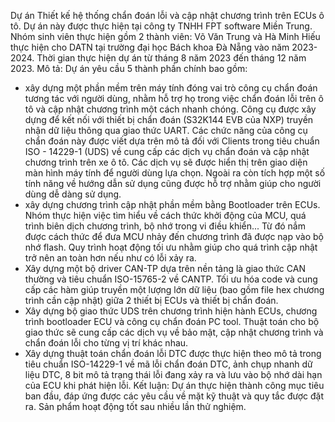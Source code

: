 Dự án Thiết kế hệ thống chẩn đoán lỗi và cập nhật chương trình trên ECUs ô tô.
Dự án này được thực hiện tại công ty TNHH FPT software Miền Trung. Nhóm sinh viên thực hiện 
gồm 2 thành viên: Võ Văn Trung và Hà Minh Hiếu thực hiện
cho DATN tại trường đại học Bách khoa Đà Nẵng vào năm 2023-2024.
Thời gian thực hiện dự án từ tháng 8 năm 2023 đến tháng 12 năm 2023. 
Mô tả:
Dự án yêu cầu 5 thành phần chính bao gồm:
 - xây dựng một phần mềm trên máy tính đóng vai trò công cụ chẩn đoán tương tác với người dùng,
   nhằm hỗ trợ họ trong việc chẩn đoán lỗi trên ô tô và cập nhật chương trình một cách nhanh chóng. Công cụ được xây dựng để kết nối với thiết bị chẩn đoán (S32K144 EVB của NXP)
   truyền nhận dữ liệu thông qua giao thức UART. Các chức năng của công cụ chẩn đoán này được viết dựa trên mô tả đối với Clients trong tiêu chuẩn ISO - 14229-1 (UDS) về cung cấp
   các dịch vụ chẩn đoán và cập nhật chương trình trên xe ô tô. Các dịch vụ sẽ được hiển thị trên giao diện màn hình máy tính để người dùng lựa chọn. Ngoài ra còn tích hợp một số
   tính năng về hướng dẫn sử dụng cũng được hỗ trợ nhằm giúp cho người dùng dễ dàng sử dụng.
- xây dựng chương trình cập nhật phần mềm bằng Bootloader trên ECUs. Nhóm thực hiện việc tìm hiểu về cách thức khởi động của MCU, quá trình biên dịch chương trình, bộ nhớ trong vi
  điều khiển... Từ đó nắm được cách thức để đưa MCU nhảy đến chương trình đã được nạp vào bộ nhớ flash.  Quy trình hoạt động tối ưu nhằm giúp cho quá trình cập nhật trở nên an toàn
  hơn nếu như có lỗi xảy ra. 
- Xây dựng một bộ driver CAN-TP dựa trên nền tảng là giao thức CAN thường và tiêu chuẩn ISO-15765-2 về CANTP. Tối ưu hóa code và cung cấp các hàm giúp truyền một lượng lớn dữ liệu
  (bao gồm file hex chương trình cần cập nhật) giữa 2 thiết bị ECUs và thiết bị chẩn đoán.
- Xây dựng bộ giao thức UDS trên chương trình hiện hành ECUs, chương trình bootloader ECU và công cụ chẩn đoán PC tool. Thuật toán cho bộ giao thức sẽ cung cấp các dịch vụ về bảo mật,
  cập nhật chương trình và chẩn đoán lỗi cho từng vị trí khác nhau.
- Xây dựng thuật toán chẩn đoán lỗi DTC được thực hiện theo mô tả trong tiêu chuẩn ISO-14229-1 về mã lỗi chẩn đoán DTC, ảnh chụp nhanh dữ liệu DTC, 8 bit mô tả trạng thái lỗi đang xảy
  ra và lưu vào bộ nhớ dài hạn của ECU khi phát hiện lỗi.
Kết luận:
Dự án thực hiện thành công mục tiêu ban đầu, đáp ứng được các yêu cầu về mặt kỹ thuật và quy tắc được đặt ra. Sản phẩm hoạt động tốt sau nhiều lần thử nghiệm. 
